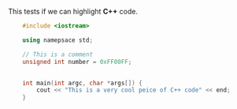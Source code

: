 This tests if we can highlight __C++__ code.

```cpp
    #include <iostream>

    using namepsace std;

    // This is a comment
    unsigned int number = 0xFF00FF;


    int main(int argc, char *args[]) {
        cout << "This is a very cool peice of C++ code" << end; 
    }


```
